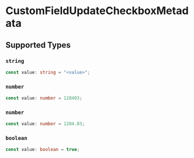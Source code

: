 # CustomFieldUpdateCheckboxMetadata


## Supported Types

### `string`

```typescript
const value: string = "<value>";
```

### `number`

```typescript
const value: number = 128403;
```

### `number`

```typescript
const value: number = 1284.03;
```

### `boolean`

```typescript
const value: boolean = true;
```

